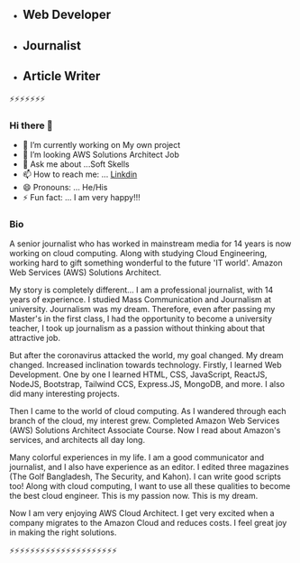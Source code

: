 

- ## Web Developer
- ## Journalist
- ## Article Writer

⚡⚡⚡⚡⚡⚡⚡

### Hi there 👋
- 🔭 I’m currently working on My own project
- 👯 I’m looking AWS Solutions Architect Job
- 💬 Ask me about ...Soft Skells
- 📫 How to reach me: ... [Linkdin](https://www.linkedin.com/in/md-mejbaul-haque-67b67b71/)
- 😄 Pronouns: ... He/His
- ⚡ Fun fact: ... I am very happy!!!



### Bio

A senior journalist who has worked in mainstream media for 14 years is now working on cloud computing. Along with studying Cloud Engineering, working hard to gift something wonderful to the future 'IT world'. Amazon Web Services (AWS) Solutions Architect.

My story is completely different... I am a professional journalist, with 14 years of experience. I studied Mass Communication and Journalism at university. Journalism was my dream. Therefore, even after passing my Master's in the first class, I had the opportunity to become a university teacher, I took up journalism as a passion without thinking about that attractive job.

But after the coronavirus attacked the world, my goal changed. My dream changed. Increased inclination towards technology. Firstly, I learned Web Development. One by one I learned HTML, CSS, JavaScript, ReactJS, NodeJS, Bootstrap, Tailwind CCS, Express.JS, MongoDB, and more. I also did many interesting projects.

Then I came to the world of cloud computing. As I wandered through each branch of the cloud, my interest grew. Completed Amazon Web Services (AWS) Solutions Architect Associate Course. Now I read about Amazon's services, and architects all day long.

Many colorful experiences in my life. I am a good communicator and journalist, and I also have experience as an editor. I edited three magazines (The Golf Bangladesh, The Security, and Kahon). I can write good scripts too! Along with cloud computing, I want to use all these qualities to become the best cloud engineer. This is my passion now. This is my dream.

Now I am very enjoying AWS Cloud Architect. I get very excited when a company migrates to the Amazon Cloud and reduces costs. I feel great joy in making the right solutions.

⚡⚡⚡⚡⚡⚡⚡⚡⚡⚡⚡⚡⚡⚡⚡⚡⚡⚡⚡⚡⚡

